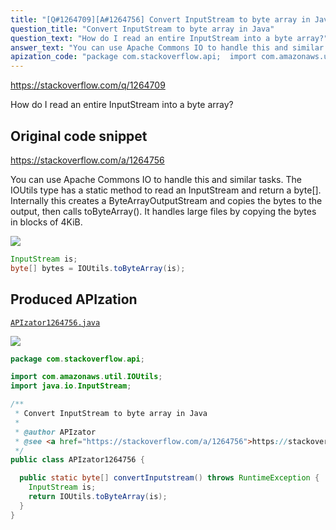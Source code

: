 ```yaml
---
title: "[Q#1264709][A#1264756] Convert InputStream to byte array in Java"
question_title: "Convert InputStream to byte array in Java"
question_text: "How do I read an entire InputStream into a byte array?"
answer_text: "You can use Apache Commons IO to handle this and similar tasks. The IOUtils type has a static method to read an InputStream and return a byte[]. Internally this creates a ByteArrayOutputStream and copies the bytes to the output, then calls toByteArray(). It handles large files by copying the bytes in blocks of 4KiB."
apization_code: "package com.stackoverflow.api;  import com.amazonaws.util.IOUtils; import java.io.InputStream;  /**  * Convert InputStream to byte array in Java  *  * @author APIzator  * @see <a href=\"https://stackoverflow.com/a/1264756\">https://stackoverflow.com/a/1264756</a>  */ public class APIzator1264756 {    public static byte[] convertInputstream() throws RuntimeException {     InputStream is;     return IOUtils.toByteArray(is);   } }"
---
```


https://stackoverflow.com/q/1264709

How do I read an entire InputStream into a byte array?



## Original code snippet

https://stackoverflow.com/a/1264756

You can use Apache Commons IO to handle this and similar tasks.
The IOUtils type has a static method to read an InputStream and return a byte[].
Internally this creates a ByteArrayOutputStream and copies the bytes to the output, then calls toByteArray(). It handles large files by copying the bytes in blocks of 4KiB.

<div class="code-logo"><img src="/stackoverflow.png" /></div>

```java
InputStream is;
byte[] bytes = IOUtils.toByteArray(is);
```

## Produced APIzation

[`APIzator1264756.java`](https://github.com/pasqualesalza/apization-temp-data/raw/master/search/APIzator1264756.java)

<div class="code-logo"><img src="/apizator.png" /></div>

```java
package com.stackoverflow.api;

import com.amazonaws.util.IOUtils;
import java.io.InputStream;

/**
 * Convert InputStream to byte array in Java
 *
 * @author APIzator
 * @see <a href="https://stackoverflow.com/a/1264756">https://stackoverflow.com/a/1264756</a>
 */
public class APIzator1264756 {

  public static byte[] convertInputstream() throws RuntimeException {
    InputStream is;
    return IOUtils.toByteArray(is);
  }
}

```